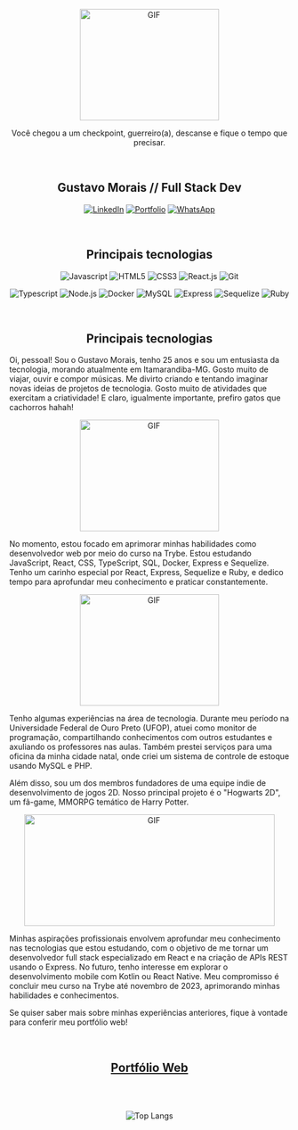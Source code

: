 <p align="center">
  <img alt="GIF" width="250px" height="200px" src="https://media2.giphy.com/media/26gsvCk59AwGX28XS/giphy.gif" />
</p>
<p align="center">Você chegou a um checkpoint, guerreiro(a), descanse e fique o tempo que precisar.</p>
<br/>

<h2 align="center">Gustavo Morais // Full Stack Dev</h1>

<p align="center">
<a href="https://www.linkedin.com/in/gustavohgmorais/" target="_blank"><img alt="LinkedIn" src="https://img.shields.io/badge/LinkedIn-0077B5?style=for-the-badge&logo=linkedin&logoColor=white" /></a>     <a href="https://gustavomorais-dev.github.io/" target="_blank"><img alt="Portfolio" src="https://img.shields.io/badge/website-000000?style=for-the-badge&logo=About.me&logoColor=white" /></a>     <a href="https://wa.me/5538992235044" target="_blank"><img alt="WhatsApp" src="https://img.shields.io/badge/WhatsApp-25D366?style=for-the-badge&logo=whatsapp&logoColor=white" /></a>
</p>
<br/>

<h2 align="center">Principais tecnologias</h1>

<p align="center">
<img alt="Javascript" src="https://img.shields.io/badge/JavaScript-323330?style=for-the-badge&logo=javascript&logoColor=F7DF1E" />     <img alt="HTML5" src="https://img.shields.io/badge/HTML5-E34F26?style=for-the-badge&logo=html5&logoColor=white" />     <img alt="CSS3" src="https://img.shields.io/badge/CSS3-1572B6?style=for-the-badge&logo=css3&logoColor=white" />     <img alt="React.js" src="https://img.shields.io/badge/React-20232A?style=for-the-badge&logo=react&logoColor=61DAFB" />     <img alt="Git" src="https://img.shields.io/badge/GIT-E44C30?style=for-the-badge&logo=git&logoColor=white" />
</p>

<p align="center">
<img alt="Typescript" src="https://img.shields.io/badge/TypeScript-007ACC?style=for-the-badge&logo=typescript&logoColor=white" />     <img alt="Node.js" src="https://img.shields.io/badge/Node%20js-339933?style=for-the-badge&logo=nodedotjs&logoColor=white" />     <img alt="Docker" src="https://img.shields.io/badge/Docker-2CA5E0?style=for-the-badge&logo=docker&logoColor=white" />     <img alt="MySQL" src="https://img.shields.io/badge/MySQL-005C84?style=for-the-badge&logo=mysql&logoColor=white" />     <img alt="Express" src="https://img.shields.io/badge/Express%20js-000000?style=for-the-badge&logo=express&logoColor=white" />     <img alt="Sequelize" src="https://img.shields.io/badge/Sequelize-52B0E7?style=for-the-badge&logo=Sequelize&logoColor=white" />     <img alt="Ruby" src="https://img.shields.io/badge/Ruby-CC342D?style=for-the-badge&logo=ruby&logoColor=white" />
</p>
<br/>

<h2 align="center">Principais tecnologias</h1>

<p>
Oi, pessoal! Sou o Gustavo Morais, tenho 25 anos e sou um entusiasta da tecnologia, morando atualmente em Itamarandiba-MG. Gosto muito de viajar, ouvir e compor músicas. Me divirto criando e tentando imaginar novas ideias de projetos de tecnologia. Gosto muito de atividades que exercitam a criatividade! E claro, igualmente importante, prefiro gatos que cachorros hahah!
</p>
  
<p align="center">
  <img alt="GIF" width="250px" height="200px" src="https://media4.giphy.com/media/JuFwy0zPzd6jC/giphy.gif" />
</p>

No momento, estou focado em aprimorar minhas habilidades como desenvolvedor web por meio do curso na Trybe. Estou estudando JavaScript, React, CSS, TypeScript, SQL, Docker, Express e Sequelize. Tenho um carinho especial por React, Express, Sequelize e Ruby, e dedico tempo para aprofundar meu conhecimento e praticar constantemente.

<p align="center">
  <img alt="GIF" width="250px" height="200px" src="https://media1.giphy.com/media/scZPhLqaVOM1qG4lT9/giphy.gif" />
</p>

Tenho algumas experiências na área de tecnologia. Durante meu período na Universidade Federal de Ouro Preto (UFOP), atuei como monitor de programação, compartilhando conhecimentos com outros estudantes e axuliando os professores nas aulas. Também prestei serviços para uma oficina da minha cidade natal, onde criei um sistema de controle de estoque usando MySQL e PHP.

Além disso, sou um dos membros fundadores de uma equipe indie de desenvolvimento de jogos 2D. Nosso principal projeto é o "Hogwarts 2D", um fã-game, MMORPG temático de Harry Potter.

<p align="center">
  <img alt="GIF" width="450px" height="200px" src="https://media1.giphy.com/media/MSt2969hVfGJW/giphy.gif" />
</p>

Minhas aspirações profissionais envolvem aprofundar meu conhecimento nas tecnologias que estou estudando, com o objetivo de me tornar um desenvolvedor full stack especializado em React e na criação de APIs REST usando o Express. No futuro, tenho interesse em explorar o desenvolvimento mobile com Kotlin ou React Native. Meu compromisso é concluir meu curso na Trybe até novembro de 2023, aprimorando minhas habilidades e conhecimentos.

Se quiser saber mais sobre minhas experiências anteriores, fique à vontade para conferir meu portfólio web!

<br/>
<h2 align="center"><a href="https://gustavomorais-dev.github.io/" target="_blank">Portfólio Web</a></h1>
<br/><br/>
<p align="center">
  <img src="https://github-readme-stats.vercel.app/api/top-langs/?username=gustavomorais-dev&layout=compact&theme=dark&title_color=3498db&text_color=95a5a6&icon_color=2ecc71" alt="Top Langs">
</p>





